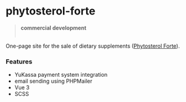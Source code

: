 # phytosterol-forte

> **commercial development**
<br><br>

One-page site for the sale of dietary supplements ([Phytosterol Forte](https://phytosterol-forte.ru/)).

### Features<br>
- YuKassa payment system integration
- email sending using PHPMailer
- Vue 3
- SCSS
